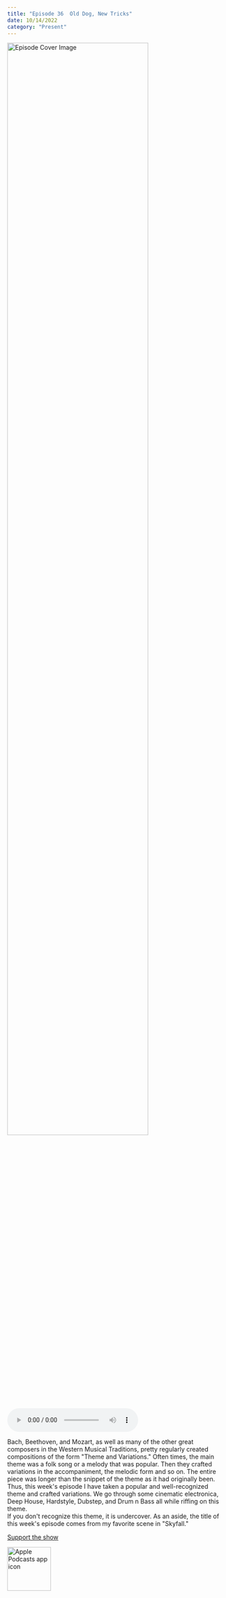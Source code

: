 ```yaml
---
title: "Episode 36  Old Dog, New Tricks"
date: 10/14/2022
category: "Present"
---
```

<img src="https://artwork.captivate.fm/c94a42d1-45d7-4cca-85a3-fca89e4b36d9/60854458c4d1acdf4e1c2f79c4137142d85d78e379bdafbd69bd34c85f5819ad.jpg" alt="Episode Cover Image" width=80%/>
<audio controls>
  <source src="https://podcasts.captivate.fm/media/abf187b2-7324-4355-b2e3-da51be426099/11485490-episode-36-old-dog-new-tricks.mp3" type="audio/mpeg">
  Your browser does not support the audio element.
</audio>

<p>Bach, Beethoven, and Mozart, as well as many of the other great composers in the Western Musical Traditions, pretty regularly created compositions of the form &quot;Theme and Variations.&quot; Often times, the main theme was a folk song or a melody that was popular. Then they crafted variations in the accompaniment, the melodic form and so on. The entire piece was longer than the snippet of the theme as it had originally been.<br/>Thus, this week&apos;s episode I have taken a popular and well-recognized theme and crafted variations. We go through some cinematic electronica, Deep House, Hardstyle, Dubstep, and Drum n Bass all while riffing on this theme. <br/>If you don&apos;t recognize this theme, it is undercover. As an aside, the title of this week&apos;s episode comes from my favorite scene in &quot;Skyfall.&quot;</p><a rel="payment" href="https://www.paypal.com/donate/?hosted_button_id=WX3GRUK5BHJLS">Support the show</a>

<a href="https://podcasts.apple.com/us/podcast/living-room-music/id1608791560?tscg=30200&itsct=podcast_box_appicon&ls=1&mttnsubad=1608791560" style="display: inline-block;"><img src="https://toolbox.marketingtools.apple.com/api/v2/badges/app-icon-podcasts/standard/en-us" alt="Apple Podcasts app icon" style="width: 100px; height: 100px; vertical-align: middle; object-fit: contain;" /></a>
    